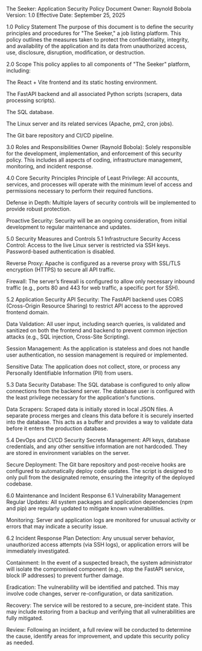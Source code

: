 The Seeker: Application Security Policy
Document Owner: Raynold Bobola
Version: 1.0
Effective Date: September 25, 2025

1.0 Policy Statement
The purpose of this document is to define the security principles and procedures for "The Seeker," a job listing platform. This policy outlines the measures taken to protect the confidentiality, integrity, and availability of the application and its data from unauthorized access, use, disclosure, disruption, modification, or destruction.

2.0 Scope
This policy applies to all components of "The Seeker" platform, including:

The React + Vite frontend and its static hosting environment.

The FastAPI backend and all associated Python scripts (scrapers, data processing scripts).

The SQL database.

The Linux server and its related services (Apache, pm2, cron jobs).

The Git bare repository and CI/CD pipeline.

3.0 Roles and Responsibilities
Owner (Raynold Bobola): Solely responsible for the development, implementation, and enforcement of this security policy. This includes all aspects of coding, infrastructure management, monitoring, and incident response.

4.0 Core Security Principles
Principle of Least Privilege: All accounts, services, and processes will operate with the minimum level of access and permissions necessary to perform their required functions.

Defense in Depth: Multiple layers of security controls will be implemented to provide robust protection.

Proactive Security: Security will be an ongoing consideration, from initial development to regular maintenance and updates.

5.0 Security Measures and Controls
5.1 Infrastructure Security
Access Control: Access to the live Linux server is restricted via SSH keys. Password-based authentication is disabled.

Reverse Proxy: Apache is configured as a reverse proxy with SSL/TLS encryption (HTTPS) to secure all API traffic.

Firewall: The server’s firewall is configured to allow only necessary inbound traffic (e.g., ports 80 and 443 for web traffic, a specific port for SSH).

5.2 Application Security
API Security: The FastAPI backend uses CORS (Cross-Origin Resource Sharing) to restrict API access to the approved frontend domain.

Data Validation: All user input, including search queries, is validated and sanitized on both the frontend and backend to prevent common injection attacks (e.g., SQL injection, Cross-Site Scripting).

Session Management: As the application is stateless and does not handle user authentication, no session management is required or implemented.

Sensitive Data: The application does not collect, store, or process any Personally Identifiable Information (PII) from users.

5.3 Data Security
Database: The SQL database is configured to only allow connections from the backend server. The database user is configured with the least privilege necessary for the application's functions.

Data Scrapers: Scraped data is initially stored in local JSON files. A separate process merges and cleans this data before it is securely inserted into the database. This acts as a buffer and provides a way to validate data before it enters the production database.

5.4 DevOps and CI/CD Security
Secrets Management: API keys, database credentials, and any other sensitive information are not hardcoded. They are stored in environment variables on the server.

Secure Deployment: The Git bare repository and post-receive hooks are configured to automatically deploy code updates. The script is designed to only pull from the designated remote, ensuring the integrity of the deployed codebase.

6.0 Maintenance and Incident Response
6.1 Vulnerability Management
Regular Updates: All system packages and application dependencies (npm and pip) are regularly updated to mitigate known vulnerabilities.

Monitoring: Server and application logs are monitored for unusual activity or errors that may indicate a security issue.

6.2 Incident Response Plan
Detection: Any unusual server behavior, unauthorized access attempts (via SSH logs), or application errors will be immediately investigated.

Containment: In the event of a suspected breach, the system administrator will isolate the compromised component (e.g., stop the FastAPI service, block IP addresses) to prevent further damage.

Eradication: The vulnerability will be identified and patched. This may involve code changes, server re-configuration, or data sanitization.

Recovery: The service will be restored to a secure, pre-incident state. This may include restoring from a backup and verifying that all vulnerabilities are fully mitigated.

Review: Following an incident, a full review will be conducted to determine the cause, identify areas for improvement, and update this security policy as needed.
